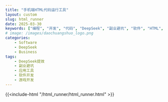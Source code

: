 ```yaml
---
title: "手机端HTML代码运行工具"
layout: custom
slug: html_runner
date: 2025-03-30
keywords: ["编程", "开发", "代码", "DeepSeek", "副业避坑", "软件", "HTML", "运行工具"]
# image: /images/daochuangshuo_logo.png
categories:
    - Software
    - DeepSeek
    - Business
tags:
    - DeepSeek提效
    - 副业避坑
    - 应用工具
    - 软件开发
    - 游戏开发
---
```

{{<include-html "/html_runner/html_runner.html" >}}
